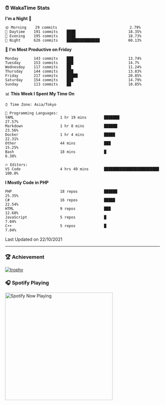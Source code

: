 ### ⏰ WakaTime Stats


<!--START_SECTION:waka-->
**I'm a Night 🦉** 

```text
🌞 Morning    29 commits                                 2.79% 
🌆 Daytime    191 commits    ████                        18.35% 
🌃 Evening    195 commits    ████                        18.73% 
🌙 Night      626 commits    ███████████████             60.13%

```
📅 **I'm Most Productive on Friday** 

```text
Monday       143 commits    ███                         13.74% 
Tuesday      153 commits    ███                         14.7% 
Wednesday    117 commits    ██                          11.24% 
Thursday     144 commits    ███                         13.83% 
Friday       217 commits    █████                       20.85% 
Saturday     154 commits    ███                         14.79% 
Sunday       113 commits    ██                          10.85%

```


📊 **This Week I Spent My Time On** 

```text
⌚︎ Time Zone: Asia/Tokyo

💬 Programming Languages: 
YAML                     1 hr 19 mins        ███████                     27.57% 
Markdown                 1 hr 8 mins         ██████                      23.56% 
Docker                   1 hr 4 mins         █████                       22.31% 
Other                    44 mins             ███                         15.25% 
Bash                     18 mins             █                           6.38%

🔥 Editors: 
VS Code                  4 hrs 49 mins       █████████████████████████   100.0%

```

**I Mostly Code in PHP** 

```text
PHP                      18 repos            ██████                      25.35% 
C#                       16 repos            █████                       22.54% 
HTML                     9 repos             ███                         12.68% 
JavaScript               5 repos             █                           7.04% 
C++                      5 repos             █                           7.04%

```



 Last Updated on 22/10/2021
<!--END_SECTION:waka-->

---

### 🏆 Achievement

[![trophy](https://github-profile-trophy.vercel.app/?username=Slime-hatena&theme=flat&no-bg=true&no-frame=true&column=8)](https://github.com/ryo-ma/github-profile-trophy)

### 🎧 Spotify Playing

[<img src="https://spotify-now-playing-slime-hatena.vercel.app/api/spotify-playing" alt="Spotify Now Playing" width="350" />](https://open.spotify.com/user/slime_hatena)

<!--
**Slime-hatena/Slime-hatena** is a ✨ _special_ ✨ repository because its `README.md` (this file) appears on your GitHub profile.

Here are some ideas to get you started:

- 🔭 I’m currently working on ...
- 🌱 I’m currently learning ...
- 👯 I’m looking to collaborate on ...
- 🤔 I’m looking for help with ...
- 💬 Ask me about ...
- 📫 How to reach me: ...
- 😄 Pronouns: ...
- ⚡ Fun fact: ...
-->
